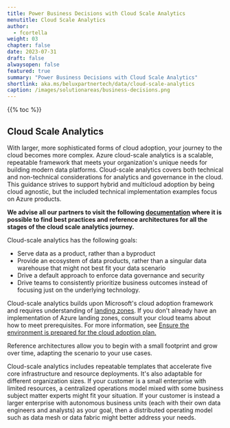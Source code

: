 ```yaml
---
title: Power Business Decisions with Cloud Scale Analytics
menutitle: Cloud Scale Analytics
author: 
  - fcortella
weight: 03
chapter: false
date: 2023-07-31
draft: false
alwaysopen: false
featured: true
summary: "Power Business Decisions with Cloud Scale Analytics"
shortlink: aka.ms/beluxpartnertech/data/cloud-scale-analytics
caption: /images/solutionareas/business-decisions.png
---
```

{{% toc %}}

## Cloud Scale Analytics
 
 With larger, more sophisticated forms of cloud adoption, your journey to the cloud becomes more complex. Azure cloud-scale analytics is a scalable, repeatable framework that meets your organization's unique needs for building modern data platforms. Cloud-scale analytics covers both technical and non-technical considerations for analytics and governance in the cloud. This guidance strives to support hybrid and multicloud adoption by being cloud agnostic, but the included technical implementation examples focus on Azure products. 

**We advise all our partners to visit the following <u>[documentation](https://learn.microsoft.com/en-us/azure/cloud-adoption-framework/scenarios/cloud-scale-analytics/)</u> where it is possible to find best practices and reference architectures for all  the stages of the cloud scale analytics journey.**

Cloud-scale analytics has the following goals:

-   Serve data as a product, rather than a byproduct
-   Provide an ecosystem of data products, rather than a singular data warehouse that might not best fit your data scenario
-   Drive a default approach to enforce data governance and security
-   Drive teams to consistently prioritize business outcomes instead of focusing just on the underlying technology.

Cloud-scale analytics builds upon Microsoft's cloud adoption framework and requires understanding of  <u>[landing zones](https://learn.microsoft.com/en-us/azure/cloud-adoption-framework/ready/landing-zone/)</u>. If you don't already have an implementation of Azure landing zones, consult your cloud teams about how to meet prerequisites. For more information, see  <u>[Ensure the environment is prepared for the cloud adoption plan](https://learn.microsoft.com/en-us/azure/cloud-adoption-framework/ready/).</u>

Reference architectures allow you to begin with a small footprint and grow over time, adapting the scenario to your use cases.

Cloud-scale analytics includes repeatable templates that accelerate five core infrastructure and resource deployments. It's also adaptable for different organization sizes. If your customer is a small enterprise with limited resources, a centralized operations model mixed with some business subject matter experts might fit your situation. If your customer is instead a larger enterprise with autonomous business units (each with their own data engineers and analysts) as your goal, then a distributed operating model such as data mesh or data fabric might better address your needs.